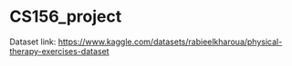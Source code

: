 # CS156_project
Dataset link: https://www.kaggle.com/datasets/rabieelkharoua/physical-therapy-exercises-dataset
